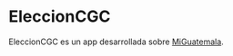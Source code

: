 # EleccionCGC

EleccionCGC es un app desarrollada sobre [MiGuatemala](https://github.com/RedCiudadana/Miguatemala).
